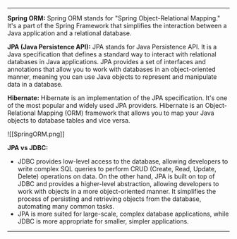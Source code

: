 
-----

**Spring ORM:**
Spring ORM stands for "Spring Object-Relational Mapping." It's a part of the Spring Framework that simplifies the interaction between a Java application and a relational database.

**JPA (Java Persistence API):**
JPA stands for Java Persistence API. It is a Java specification that defines a standard way to interact with relational databases in Java applications. JPA provides a set of interfaces and annotations that allow you to work with databases in an object-oriented manner, meaning you can use Java objects to represent and manipulate data in a database.

**Hibernate:**
Hibernate is an implementation of the JPA specification. It's one of the most popular and widely used JPA providers. Hibernate is an Object-Relational Mapping (ORM) framework that allows you to map your Java objects to database tables and vice versa.

![[SpringORM.png]]

**JPA vs JDBC:**
- JDBC provides low-level access to the database, allowing developers to write complex SQL queries to perform CRUD (Create, Read, Update, Delete) operations on data. On the other hand, JPA is built on top of JDBC and provides a higher-level abstraction, allowing developers to work with objects in a more object-oriented manner. It simplifies the process of persisting and retrieving objects from the database, automating many common tasks.
- JPA is more suited for large-scale, complex database applications, while JDBC is more appropriate for smaller, simpler applications.


---
